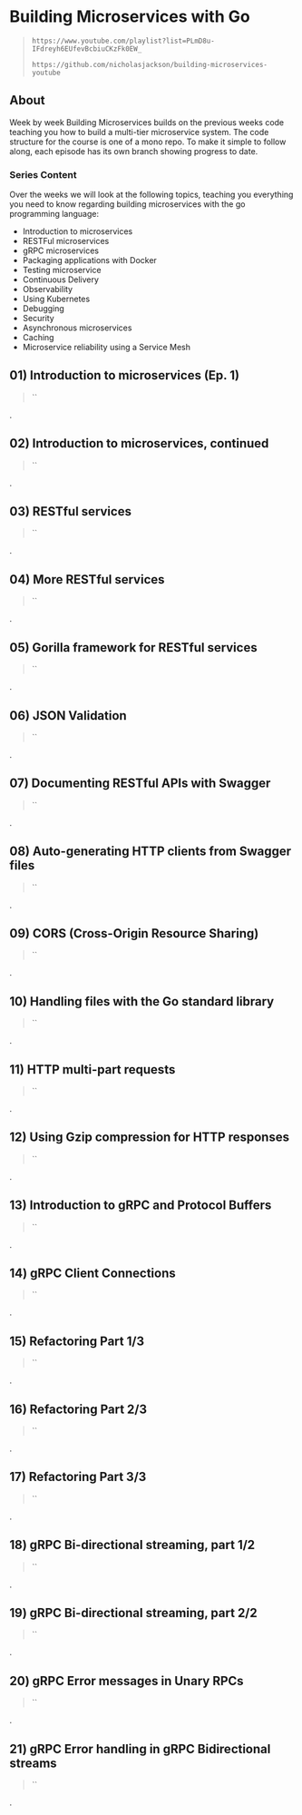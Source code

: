 # Building Microservices with Go

> `https://www.youtube.com/playlist?list=PLmD8u-IFdreyh6EUfevBcbiuCKzFk0EW_`
>
> `https://github.com/nicholasjackson/building-microservices-youtube`

## About

Week by week Building Microservices builds on the previous weeks code teaching you how to build a multi-tier microservice system. The code structure for the course is one of a mono repo. To make it simple to follow along, each episode has its own branch showing progress to date.

### Series Content

Over the weeks we will look at the following topics, teaching you everything you need to know regarding building microservices with the go programming language:

- Introduction to microservices
- RESTFul microservices
- gRPC microservices
- Packaging applications with Docker
- Testing microservice
- Continuous Delivery
- Observability
- Using Kubernetes
- Debugging
- Security
- Asynchronous microservices
- Caching
- Microservice reliability using a Service Mesh

## 01) Introduction to microservices (Ep. 1)

> ``

.

## 02) Introduction to microservices, continued

> ``

.

## 03) RESTful services

> ``

.

## 04) More RESTful services

> ``

.

## 05) Gorilla framework for RESTful services

> ``

.

## 06) JSON Validation

> ``

.

## 07) Documenting RESTful APIs with Swagger

> ``

.

## 08) Auto-generating HTTP clients from Swagger files

> ``

.

## 09) CORS (Cross-Origin Resource Sharing)

> ``

.

## 10) Handling files with the Go standard library

> ``

.

## 11) HTTP multi-part requests

> ``

.

## 12) Using Gzip compression for HTTP responses

> ``

.

## 13) Introduction to gRPC and Protocol Buffers

> ``

.

## 14) gRPC Client Connections

> ``

.

## 15) Refactoring Part 1/3

> ``

.

## 16) Refactoring Part 2/3

> ``

.

## 17) Refactoring Part 3/3

> ``

.

## 18) gRPC Bi-directional streaming, part 1/2

> ``

.

## 19) gRPC Bi-directional streaming, part 2/2

> ``

.

## 20) gRPC Error messages in Unary RPCs

> ``

.

## 21) gRPC Error handling in gRPC Bidirectional streams

> ``

.

